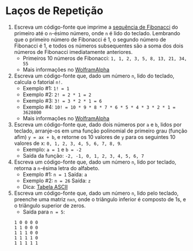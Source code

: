 # Laços de Repetição

1. Escreva um código-fonte que imprime a [sequência de Fibonacci](https://pt.wikipedia.org/wiki/Sequ%C3%AAncia_de_Fibonacci) 
   do primeiro até o `n`-ésimo número, onde `n` é lido do teclado. Lembrando que o primeiro número de Fibonacci é 1,
   o segundo número de Fibonacci é 1, e todos os números subsequentes são a soma dos dois números de Fibonacci 
   imediatamente anteriores.
    * Primeiros 10 números de Fibonacci: `1, 1, 2, 3, 5, 8, 13, 21, 34, 55`
    * Mais informações no [WolframAlpha](https://www.wolframalpha.com/input/?i=first+10+fibonacci+numbers)
2. Escreva um código-fonte que, dado um número  `n`, lido do teclado, calcula o fatorial `n!`.
    * Exemplo \#1: `1! = 1`
    * Exemplo \#2: `2! = 2 * 1 = 2`
    * Exemplo \#3: `3! = 3 * 2 * 1 = 6`
    * Exemplo \#4: `10! = 10 * 9 * 8 * 7 * 6 * 5 * 4 * 3 * 2 * 1 = 3628800`
    * Mais informações no [WolframAlpha](https://www.wolframalpha.com/input/?i=5%21)
3. Escreva um código-fonte que, dado dois números por `a` e `b`, lidos por teclado, arranje-os em uma função polinomial 
   de primeiro grau (função afim) `y = ax + b`, e retorne os 10 valores de `y` para os seguintes 10 valores de x: 
   `0, 1, 2, 3, 4, 5, 6, 7, 8, 9`.
   * Exemplo: `a = 1` e `b = -2`
   * Saída da função: `-2, -1, 0, 1, 2, 3, 4, 5, 6, 7`
4. Escreva um código-fonte que, dado um número `n`, lido por teclado, retorna a `n`-ésima letra do alfabeto.
    * Exemplo \#1: `n = 1` Saída: `a`
    * Exemplo \#2: `n = 26` Saída: `z`
    * Dica: [Tabela ASCII](https://pt.wikipedia.org/wiki/ASCII)
5. Escreva um código-fonte que, dado um número `n`, lido pelo teclado, preenche uma matriz `nxn`, onde o triângulo 
   inferior é composto de 1s, e o triângulo superior de zeros.
   * Saída para `n = 5`:
    ```
    1 0 0 0 0
    1 1 0 0 0
    1 1 1 0 0
    1 1 1 1 0
    1 1 1 1 1
    ```